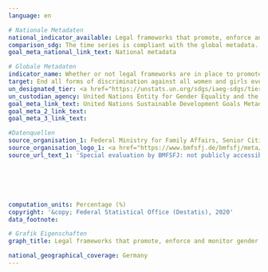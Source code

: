 ```yaml
---
language: en

# Nationale Metadaten
national_indicator_available: Legal frameworks that promote, enforce and monitor gender equality
comparison_sdg: The time series is compliant with the global metadata.
goal_meta_national_link_text: National metadata

# Globale Metadaten
indicator_name: Whether or not legal frameworks are in place to promote, enforce and monitor equality and non‑discrimination on the basis of sex
target: End all forms of discrimination against all women and girls everywhere
un_designated_tier: <a href="https://unstats.un.org/sdgs/iaeg-sdgs/tier-classification/" title="Click here for more information on the UN tier classification.">Tier II</a>
un_custodian_agency: United Nations Entity for Gender Equality and the Empowerment of Women (UN Women)<br>World Bank (WB)<br>OECD Development Centre
goal_meta_link_text: United Nations Sustainable Development Goals Metadata
goal_meta_2_link_text: 
goal_meta_3_link_text: 

#Datenquellen
source_organisation_1: Federal Ministry for Family Affairs, Senior Citizens, Women and Youth (BMFSFJ)
source_organisation_logo_1: <a href="https://www.bmfsfj.de/bmfsfj/meta/en"><img src="https://g205sdgs.github.io/sdg-indicators/public/OrgImgEn/bmfsfj.png" alt="Logo bmfsfj" style="height:60px; width:148px" /></a>
source_url_text_1: 'Special evaluation by BMFSFJ: not publicly accessible'






computation_units: Percentage (%)
copyright: '&copy; Federal Statistical Office (Destatis), 2020'
data_footnote: 

# Grafik Eigenschaften
graph_title: Legal frameworks that promote, enforce and monitor gender equality

national_geographical_coverage: Germany
---
```



